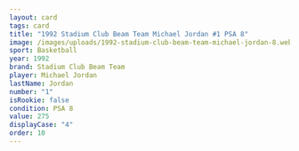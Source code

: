 ```yaml
---
layout: card
tags: card
title: "1992 Stadium Club Beam Team Michael Jordan #1 PSA 8"
image: /images/uploads/1992-stadium-club-beam-team-michael-jordan-8.webp
sport: Basketball
year: 1992
brand: Stadium Club Beam Team
player: Michael Jordan
lastName: Jordan
number: "1"
isRookie: false
condition: PSA 8
value: 275
displayCase: "4"
order: 10
---
```


